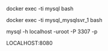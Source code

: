 docker exec -ti mysql bash

docker exec -ti mysql_mysqlsvr_1 bash

mysql -h localhost -uroot -P 3307 -p

LOCALHOST:8080